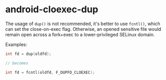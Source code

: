 # android-cloexec-dup

The usage of `dup()` is not recommended, it's better to use `fcntl()`,
which can set the close-on-exec flag. Otherwise, an opened sensitive
file would remain open across a fork+exec to a lower-privileged SELinux
domain.

Examples:

``` c++
int fd = dup(oldfd);

// becomes

int fd = fcntl(oldfd, F_DUPFD_CLOEXEC);
```
